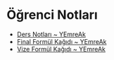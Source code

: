 # Öğrenci Notları

- [Ders Notları ~ YEmreAk](./%C3%96%C4%9Frenci%20Notlar%C4%B1/Ders%20Notlar%C4%B1%20~%20YEmreAk.pdf)
- [Final Formül Kağıdı ~ YEmreAk](./%C3%96%C4%9Frenci%20Notlar%C4%B1/Final%20Form%C3%BCl%20Ka%C4%9F%C4%B1d%C4%B1%20~%20YEmreAk.pdf)
- [Vize Formül Kağıdı ~ YEmreAk](./%C3%96%C4%9Frenci%20Notlar%C4%B1/Vize%20Form%C3%BCl%20Ka%C4%9F%C4%B1d%C4%B1%20~%20YEmreAk.pdf)
